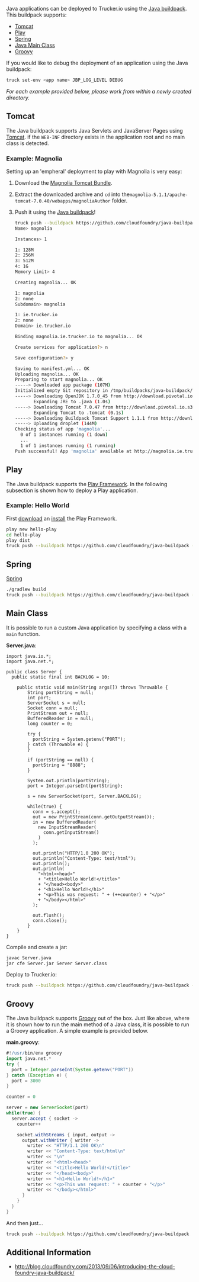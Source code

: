 Java applications can be deployed to Trucker.io using the [Java buildpack](https://github.com/cloudfoundry/java-buildpack). This buildpack supports:

  * [Tomcat](#tomcat)
  * [Play](#play)
  * [Spring](#spring)
  * [Java Main Class](#main-class)
  * [Groovy](#groovy)
  
If you would like to debug the deployment of an application using the Java buildpack:

```bash
truck set-env <app name> JBP_LOG_LEVEL DEBUG
```

_For each example provided below, please work from within a newly created directory._

## Tomcat

The Java buildpack supports Java Servlets and JavaServer Pages using [Tomcat](http://tomcat.apache.org/). if the `WEB-INF` directory exists in the application root and no main class is detected.

### Example: Magnolia

Setting up an 'empheral' deployment to play with Magnolia is very easy:

  1. Download the [Magnolia Tomcat Bundle](http://sourceforge.net/projects/magnolia/files/magnolia/Magnolia%20CE%205.1.1/magnolia-tomcat-bundle-5.1.1-tomcat-bundle.zip/download).
  2. Extract the downloaded archive and `cd` into the`magnolia-5.1.1/apache-tomcat-7.0.40/webapps/magnoliaAuthor` folder.
  3. Push it using the [Java buildpack](https://github.com/cloudfoundry/java-buildpack)!
     
     ```bash
     truck push --buildpack https://github.com/cloudfoundry/java-buildpack
     Name> magnolia
     
     Instances> 1
     
     1: 128M
     2: 256M
     3: 512M
     4: 1G
     Memory Limit> 4
     
     Creating magnolia... OK
     
     1: magnolia
     2: none
     Subdomain> magnolia
     
     1: ie.trucker.io
     2: none
     Domain> ie.trucker.io
     
     Binding magnolia.ie.trucker.io to magnolia... OK
     
     Create services for application?> n
     
     Save configuration?> y
     
     Saving to manifest.yml... OK
     Uploading magnolia... OK
     Preparing to start magnolia... OK
     -----> Downloaded app package (107M)
     Initialized empty Git repository in /tmp/buildpacks/java-buildpack/.git/
     -----> Downloading OpenJDK 1.7.0_45 from http://download.pivotal.io.s3.amazonaws.com/openjdk/lucid/x86_64/openjdk-1.7.0_45.tar.gz (7.0s)
            Expanding JRE to .java (1.0s)
     -----> Downloading Tomcat 7.0.47 from http://download.pivotal.io.s3.amazonaws.com/tomcat/tomcat-7.0.47.tar.gz (3.5s)
            Expanding Tomcat to .tomcat (0.1s)
     -----> Downloading Buildpack Tomcat Support 1.1.1 from http://download.pivotal.io.s3.amazonaws.com/tomcat-buildpack-support/tomcat-buildpack-support-1.1.1.jar (0.0s)
     -----> Uploading droplet (144M)
     Checking status of app 'magnolia'...
       0 of 1 instances running (1 down)
       ...
       1 of 1 instances running (1 running)
     Push successful! App 'magnolia' available at http://magnolia.ie.trucker.io
     ```

## Play

The Java buildpack supports the [Play Framework](http://www.playframework.com/). In the following subsection is shown how to deploy a Play application.

### Example: Hello World

First [download](http://downloads.typesafe.com/play/2.2.1/play-2.2.1.zip) an [install](http://www.playframework.com/documentation/latest/Installing) the Play Framework.

```bash
play new hello-play
cd hello-play
play dist
truck push --buildpack https://github.com/cloudfoundry/java-buildpack --path target/universal/hello-play-1.0-SNAPSHOT.zip
```

## Spring

[Spring](http://spring.io/)

```bash
./gradlew build
truck push --buildpack https://github.com/cloudfoundry/java-buildpack --path build/libs/yourapp-x.y.z.jar
```

## Main Class

It is possible to run a custom Java application by specifying a class with a `main` function. 

**Server.java**:

```
import java.io.*;
import java.net.*;

public class Server {
  public static final int BACKLOG = 10;

    public static void main(String args[]) throws Throwable {
        String portString = null;
        int port;
        ServerSocket s = null;
        Socket conn = null;
        PrintStream out = null;
        BufferedReader in = null;
        long counter = 0;

        try {
          portString = System.getenv("PORT");
        } catch (Throwable e) {  
        }

        if (portString == null) {
          portString = "8888";
        }

        System.out.println(portString);
        port = Integer.parseInt(portString);
       
        s = new ServerSocket(port, Server.BACKLOG);
          
        while(true) {
          conn = s.accept();
          out = new PrintStream(conn.getOutputStream());
          in = new BufferedReader(
            new InputStreamReader(
              conn.getInputStream()
            )
          );
            
          out.println("HTTP/1.0 200 OK");
          out.println("Content-Type: text/html");
          out.println();
          out.println(
            "<html><head>"
            + "<title>Hello World!</title>"
            + "</head><body>"
            + "<h1>Hello World!</h1>"
            + "<p>This was request: " + (++counter) + "</p>"
            + "</body></html>"
          );
          
          out.flush();
          conn.close();
        }
    }
}
```

Compile and create a jar:

```bash
javac Server.java
jar cfe Server.jar Server Server.class
```

Deploy to Trucker.io:

```bash
truck push --buildpack https://github.com/cloudfoundry/java-buildpack --path Server.jar
```

## Groovy

The Java buildpack supports [Groovy](http://groovy.codehaus.org/) out of the box. Just like above, where it is shown how to run the main method of a Java class, it is possible to run a Groovy application. A simple example is provided below.

**main.groovy**:

```groovy
#!/usr/bin/env groovy
import java.net.*
try {
  port = Integer.parseInt(System.getenv("PORT"))
} catch (Exception e) {
  port = 3000
}

counter = 0

server = new ServerSocket(port)
while(true) {
  server.accept { socket ->
    counter++

    socket.withStreams { input, output ->
      output.withWriter { writer ->
        writer << "HTTP/1.1 200 OK\n"
        writer << "Content-Type: text/html\n"
        writer << "\n"
        writer << "<html><head>"
        writer << "<title>Hello World!</title>"
        writer << "</head><body>"
        writer << "<h1>Hello World!</h1>"
        writer << "<p>This was request: " + counter + "</p>"
        writer << "</body></html>"
      }
    }
  }
}
```

And then just...

```bash
truck push --buildpack https://github.com/cloudfoundry/java-buildpack
```

## Additional Information

  * http://blog.cloudfoundry.com/2013/09/06/introducing-the-cloud-foundry-java-buildpack/
